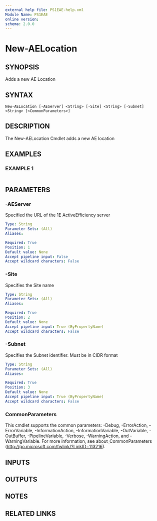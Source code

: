 ```yaml
---
external help file: PS1EAE-help.xml
Module Name: PS1EAE
online version:
schema: 2.0.0
---
```


# New-AELocation

## SYNOPSIS
Adds a new AE Location

## SYNTAX

```
New-AELocation [-AEServer] <String> [-Site] <String> [-Subnet] <String> [<CommonParameters>]
```

## DESCRIPTION
The New-AELocation Cmdlet adds a new AE location

## EXAMPLES

### EXAMPLE 1
```

```

## PARAMETERS

### -AEServer
Specified the URL of the 1E ActiveEfficiency server

```yaml
Type: String
Parameter Sets: (All)
Aliases:

Required: True
Position: 1
Default value: None
Accept pipeline input: False
Accept wildcard characters: False
```

### -Site
Specifies the Site name

```yaml
Type: String
Parameter Sets: (All)
Aliases:

Required: True
Position: 2
Default value: None
Accept pipeline input: True (ByPropertyName)
Accept wildcard characters: False
```

### -Subnet
Specifies the Subnet identifier.
Must be in CIDR format

```yaml
Type: String
Parameter Sets: (All)
Aliases:

Required: True
Position: 3
Default value: None
Accept pipeline input: True (ByPropertyName)
Accept wildcard characters: False
```

### CommonParameters
This cmdlet supports the common parameters: -Debug, -ErrorAction, -ErrorVariable, -InformationAction, -InformationVariable, -OutVariable, -OutBuffer, -PipelineVariable, -Verbose, -WarningAction, and -WarningVariable.
For more information, see about_CommonParameters (http://go.microsoft.com/fwlink/?LinkID=113216).

## INPUTS

## OUTPUTS

## NOTES

## RELATED LINKS
